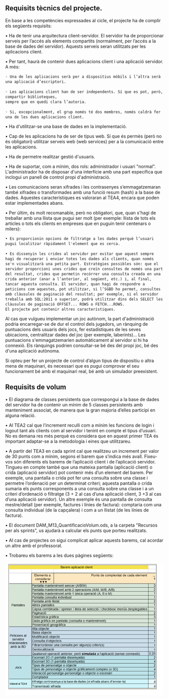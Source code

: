 ## Requisits tècnics del projecte.


En base a les competències expressades al cicle, el projecte ha de complir els següents requisits:

• Ha de tenir una arquitectura client-servidor. El servidor ha de proporcionar serveis per l’accés als elements compartits (normalment, per l’accés a la base de dades del servidor). Aquests serveis
seran utilitzats per les aplicacions client.

• Per tant, haurà de contenir dues aplicacions client i una aplicació servidor. A més:

    ◦ Una de les aplicacions serà per a dispositius mòbils i l’altra serà una aplicació d’escriptori.

    ◦ Les aplicacions client han de ser independents. Sí que es pot, però, compartir biblioteques,
    sempre que en quedi clara l’autoria.

    ◦ Si, excepcionalment, el grup només té dos membres, només caldrà fer una de les dues aplicacions client.

• Ha d'utilitzar-se una base de dades en la implementació.

• Cap de les aplicacions ha de ser de tipus web. Sí que és permès (però no és obligatori) utilitzar
serveis web (web services) per a la comunicació entre les aplicacions.

• Ha de permetre realitzar gestió d'usuaris.

• Ha de suportar, com a mínim, dos rols: administrador i usuari "normal". L'administrador ha de disposar d'una interfície amb una part específica que inclogui un panell de control propi d'administració.

• Les comunicacions seran xifrades i les contrasenyes s’emmagatzemaran també xifrades o transformades amb una funció resum (hash) a la base de dades. Aquestes característiques es valoraran al TEA4, encara que poden estar implementades abans.

• Per últim, és molt recomanable, però no obligatori, que, quan s'hagi de treballar amb una llista que pugui ser molt (per exemple: llista de tots els articles o tots els clients en empreses que en puguin tenir centenars o milers):

    • Es proporcionin opcions de filtratge a les dades perquè l’usuari pugui localitzar ràpidament l'element que es cerca.

    • Es dissenyin les crides al servidor per evitar que aquest sempre hagi de recuperar i enviar totes les dades als clients, quan només se'n visualitzarà una petita part. Estratègies possibles són: que el servidor proporcioni unes crides que creïn consultes de només una part del resultat, crides que permetin recórrer una consulta creada en una crida anterior (anar a l’anterior, al següent, etc.) i, al final, tancar aquesta consulta. El servidor, quan hagi de respondre a peticions com aquestes, pot utilitzar, si l’SGBD ho permet, consultes amb clàusules de paginació del resultat; per exemple, si el servidor treballa amb SQL:2011 o superior, podrà utilitzar dins dels SELECT les clàusules de paginació OFFSET... ROWS o FETCH...ROWS.
    El projecte pot contenir altres característiques.

Al cas que vulgueu implementar un joc autònom, la part d'administració podria encarregar-se de dur el control dels jugadors, un rànquing de puntuacions dels usuaris dels jocs, fer estadístiques de les seves ubicacions, centralitzar dades del joc (per exemple, laberints)... Les puntuacions s'emmagatzemarien automàticament al servidor si hi ha connexió. Els rànquings podrien consultar-se bé des del propi joc, bé des d'una aplicació autònoma.

Si opteu per fer un projecte de control d’algun tipus de dispositiu o altra mena de maquinari, és necessari que es pugui comprovar el seu funcionament bé amb el maquinari real, bé amb un simulador preexistent.


## Requisits de volum

• El diagrama de classes persistents que correspongui a la base de dades del servidor ha de contenir un mínim de 5 classes persistents amb manteniment associat, de manera que la gran majoria d’elles participi en alguna relació.

• Al TEA2 cal que l’increment reculli com a mínim les funcions de login i logout tant als clients com al servidor i tenint en compte el tipus d’usuari. No es demana res més perquè es considera que en aquest primer TEA és important adaptar-se a la metodologia i eines que utilitzareu.

• A partir del TEA3 en cada sprint cal que realitzeu un increment per valor de 30 punts com a mínim, segons el barem que s’indica més avall. Fixeu-vos són diferents els barems de l’aplicació client i de l’aplicació servidor. Tingueu en compte també que una mateixa pantalla (aplicació client) o crida (aplicació servidor) pot contenir més d’un element del barem. Per exemple, una pantalla o crida pot fer una consulta sobre una classe i permetre l’ordenació per un determinat criteri; aquesta pantalla o crida sumaria els punts corresponents a una consulta sobre una classe i a un criteri d’ordenació o filtratge (3 + 2 al cas d’una aplicació client, 3 +3 al cas d’una aplicació servidor). Un altre exemple és una pantalla de consulta mestre/detall (per exemple, factures i línies de factura): comptaria com una consulta individual (de la capçalera) i com a un llistat (de les línies de factura).

• El document DAM_M13_QuantificacioVolum.ods, a la carpeta "Recursos per als sprints", us ajudarà a calcular els punts que porteu realitzats.

• Al cas de projectes on sigui complicat aplicar aquests barems, cal acordar un altre amb el professorat.

• Trobareu els barems a les dues pàgines següents:



![img.png](img.png)
    
